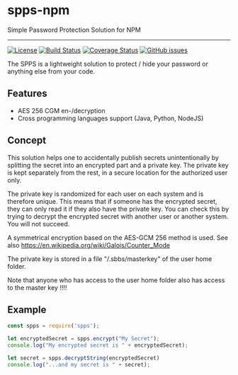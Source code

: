 # spps-npm

Simple Password Protection Solution for NPM

---

[![License](https://img.shields.io/badge/License-Apache%202.0-blue.svg)](https://opensource.org/licenses/Apache-2.0)
[![Build Status](https://img.shields.io/github/workflow/status/elomagic/spps-npm/CI)](https://github.com/elomagic/spps-npm/actions?query=workflow%3A%22CI)
[![Coverage Status](https://coveralls.io/repos/github/elomagic/spps-npm/badge.svg)](https://coveralls.io/github/elomagic/spps-npm)
[![GitHub issues](https://img.shields.io/github/issues-raw/elomagic/spps-npm)](https://github.com/elomagic/spps-npm/issues)

The SPPS is a lightweight solution to protect / hide your password or anything else from your code.

## Features

* AES 256 CGM en-/decryption
* Cross programming languages support (Java, Python, NodeJS)

## Concept

This solution helps one to accidentally publish secrets unintentionally by splitting the secret into an encrypted part and a private key.
The private key is kept separately from the rest, in a secure location for the authorized user only.

The private key is randomized for each user on each system and is therefore unique. This means that if someone has the encrypted secret,
they can only read it if they also have the private key. You can check this by trying to decrypt the encrypted secret with another user or another system. You will not succeed.

A symmetrical encryption based on the AES-GCM 256 method is used. See also https://en.wikipedia.org/wiki/Galois/Counter_Mode

The private key is stored in a file "/.sbbs/masterkey" of the user home folder.

Note that anyone who has access to the user home folder also has access to the master key !!!!

## Example

``` javascript
const spps = require('spps');

let encryptedSecret = spps.encrypt("My Secret");
console.log("My encrypted secret is " + encryptedSecret);

let secret = spps.decryptString(encryptedSecret)
console.log("...and my secret is " + secret);
```
